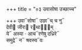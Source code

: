+++
title = "०३ उवासोषा उच्छाच्च"

+++
उवा᳓सोषा᳓ उछा᳓च् च नु᳓  
देवी᳓ जीरा᳓ र᳓थाना᳐म्  
ये᳓ अस्या · आच᳓रणेषु दध्रिरे᳓  
समुद्रे᳓ न᳓ श्रवस्य᳓वः